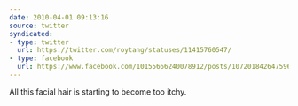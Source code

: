```yaml
---
date: 2010-04-01 09:13:16
source: twitter
syndicated:
- type: twitter
  url: https://twitter.com/roytang/statuses/11415760547/
- type: facebook
  url: https://www.facebook.com/10155666240078912/posts/107201842647596
---
```


All this facial hair is starting to become too itchy.